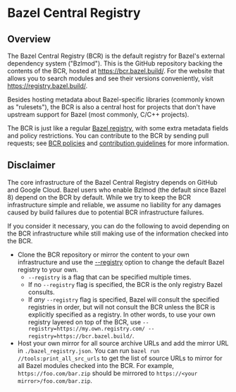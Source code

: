 # Bazel Central Registry

## Overview

The Bazel Central Registry (BCR) is the default registry for Bazel's external dependency system ("Bzlmod"). This is the GitHub repository backing the contents of the BCR, hosted at https://bcr.bazel.build/. For the website that allows you to search modules and see their versions conveniently, visit https://registry.bazel.build/.

Besides hosting metadata about Bazel-specific libraries (commonly known as "rulesets"), the BCR is also a central host for projects that don't have upstream support for Bazel (most commonly, C/C++ projects).

The BCR is just like a regular [Bazel registry](https://bazel.build/external/registry), with some extra metadata fields and policy restrictions. You can contribute to the BCR by sending pull requests; see [BCR policies](docs/bcr-policies.md) and [contribution guidelines](docs/README.md) for more information.

## Disclaimer

The core infrastructure of the Bazel Central Registry depends on GitHub and Google Cloud. Bazel users who enable Bzlmod (the default since Bazel 8) depend on the BCR by default. While we try to keep the BCR infrastructure simple and reliable, we assume no liability for any damages caused by build failures due to potential BCR infrastructure failures.

If you consider it necessary, you can do the following to avoid depending on the BCR infrastructure while still making use of the information checked into the BCR.

- Clone the BCR repository or mirror the content to your own infrastructure and use the [--registry](https://bazel.build/reference/command-line-reference#flag--registry) option to change the default Bazel registry to your own.
  - `--registry` is a flag that can be specified multiple times.
  - If no `--registry` flag is specified, the BCR is the only registry Bazel consults.
  - If _any_ `--registry` flag is specified, Bazel will consult the specified registries in order, but will not consult the BCR unless the BCR is explicitly specified as a registry. In other words, to use your own registry layered on top of the BCR, use `--registry=https://my.own.registry.com/ --registry=https://bcr.bazel.build/`.
- Host your own mirror for all source archive URLs and add the mirror URL in `./bazel_registry.json`.
  You can run `bazel run //tools:print_all_src_urls` to get the list of source URLs to mirror for all Bazel modules checked into the BCR.
  For example, `https://foo.com/bar.zip` should be mirrored to `https://<your mirror>/foo.com/bar.zip`.
  
